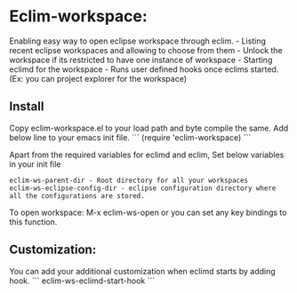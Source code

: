 <h1>Eclim-workspace:</h1>
Enabling easy way to open eclipse workspace through eclim. 
- Listing recent eclipse workspaces and allowing to choose from them
- Unlock the workspace if its restricted to have one instance of workspace
- Starting eclimd for the workspace
- Runs user defined hooks once eclims started. (Ex: you can project explorer for the workspace)

<h2>Install</h2>
Copy eclim-workspace.el to your load path and byte compile the same. Add below line to your emacs init file.
```
(require 'eclim-workspace)
```

Apart from the required variables for eclimd and eclim, Set below variables in your init file
```
eclim-ws-parent-dir - Root directory for all your workspaces
eclim-ws-eclipse-config-dir - eclipse configuration directory where all the configurations are stored.
```

To open workspace: M-x eclim-ws-open or you can set any key bindings to this function.

<h2>Customization:</h2>
You can add your additional customization when eclimd starts by adding hook.
```
eclim-ws-eclimd-start-hook
```
